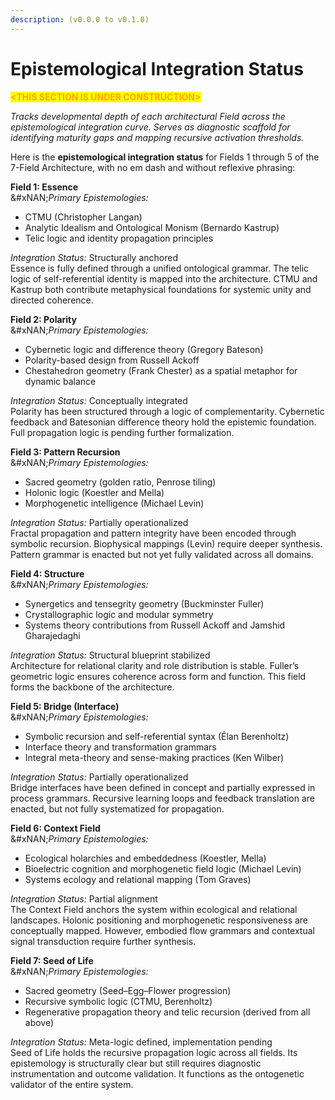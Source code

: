 ```yaml
---
description: (v0.0.0 to v0.1.0)
---
```


# Epistemological Integration Status

<mark style="color:orange;">**\<THIS SECTION IS UNDER CONSTRUCTION>**</mark>

_Tracks developmental depth of each architectural Field across the epistemological integration curve. Serves as diagnostic scaffold for identifying maturity gaps and mapping recursive activation thresholds._

Here is the **epistemological integration status** for Fields 1 through 5 of the 7-Field Architecture, with no em dash and without reflexive phrasing:

**Field 1: Essence**\
&#xNAN;_&#x50;rimary Epistemologies:_

* CTMU (Christopher Langan)
* Analytic Idealism and Ontological Monism (Bernardo Kastrup)
* Telic logic and identity propagation principles

_Integration Status:_ Structurally anchored\
Essence is fully defined through a unified ontological grammar. The telic logic of self-referential identity is mapped into the architecture. CTMU and Kastrup both contribute metaphysical foundations for systemic unity and directed coherence.

**Field 2: Polarity**\
&#xNAN;_&#x50;rimary Epistemologies:_

* Cybernetic logic and difference theory (Gregory Bateson)
* Polarity-based design from Russell Ackoff
* Chestahedron geometry (Frank Chester) as a spatial metaphor for dynamic balance

_Integration Status:_ Conceptually integrated\
Polarity has been structured through a logic of complementarity. Cybernetic feedback and Batesonian difference theory hold the epistemic foundation. Full propagation logic is pending further formalization.

**Field 3: Pattern Recursion**\
&#xNAN;_&#x50;rimary Epistemologies:_

* Sacred geometry (golden ratio, Penrose tiling)
* Holonic logic (Koestler and Mella)
* Morphogenetic intelligence (Michael Levin)

_Integration Status:_ Partially operationalized\
Fractal propagation and pattern integrity have been encoded through symbolic recursion. Biophysical mappings (Levin) require deeper synthesis. Pattern grammar is enacted but not yet fully validated across all domains.

**Field 4: Structure**\
&#xNAN;_&#x50;rimary Epistemologies:_

* Synergetics and tensegrity geometry (Buckminster Fuller)
* Crystallographic logic and modular symmetry
* Systems theory contributions from Russell Ackoff and Jamshid Gharajedaghi

_Integration Status:_ Structural blueprint stabilized\
Architecture for relational clarity and role distribution is stable. Fuller’s geometric logic ensures coherence across form and function. This field forms the backbone of the architecture.

**Field 5: Bridge (Interface)**\
&#xNAN;_&#x50;rimary Epistemologies:_

* Symbolic recursion and self-referential syntax (Élan Berenholtz)
* Interface theory and transformation grammars
* Integral meta-theory and sense-making practices (Ken Wilber)

_Integration Status:_ Partially operationalized\
Bridge interfaces have been defined in concept and partially expressed in process grammars. Recursive learning loops and feedback translation are enacted, but not fully systematized for propagation.

**Field 6: Context Field**\
&#xNAN;_&#x50;rimary Epistemologies:_

* Ecological holarchies and embeddedness (Koestler, Mella)
* Bioelectric cognition and morphogenetic field logic (Michael Levin)
* Systems ecology and relational mapping (Tom Graves)

_Integration Status:_ Partial alignment\
The Context Field anchors the system within ecological and relational landscapes. Holonic positioning and morphogenetic responsiveness are conceptually mapped. However, embodied flow grammars and contextual signal transduction require further synthesis.

**Field 7: Seed of Life**\
&#xNAN;_&#x50;rimary Epistemologies:_

* Sacred geometry (Seed–Egg–Flower progression)
* Recursive symbolic logic (CTMU, Berenholtz)
* Regenerative propagation theory and telic recursion (derived from all above)

_Integration Status:_ Meta-logic defined, implementation pending\
Seed of Life holds the recursive propagation logic across all fields. Its epistemology is structurally clear but still requires diagnostic instrumentation and outcome validation. It functions as the ontogenetic validator of the entire system.
